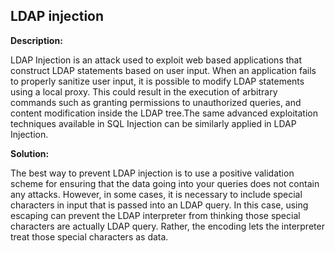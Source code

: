 
LDAP injection
-------

**Description:**

LDAP Injection is an attack used to exploit web based applications that construct LDAP statements based on user input. When an application fails to properly sanitize user input, it is possible to modify LDAP statements using a local proxy. This could result in the execution of arbitrary commands such as granting permissions to unauthorized queries, and content modification inside the LDAP tree.The same advanced exploitation techniques available in SQL Injection can be similarly applied in LDAP Injection.



**Solution:**

The best way to prevent LDAP injection is to use a positive validation scheme for ensuring that the data going into your queries does not contain any attacks. However, in some cases, it is necessary to include special characters in input that is passed into an LDAP query. In this case, using escaping can prevent the LDAP interpreter from thinking those special characters are actually LDAP query. Rather, the encoding lets the interpreter treat those special characters as data.
	